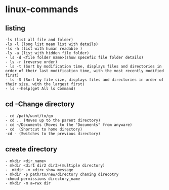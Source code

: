 # linux-commands
  ## listing
    -ls (list all file and folder)
    -ls -l (long list mean list with details)
    -ls -h (list with human readable )
    -ls -a (list with hidden file folder)
    - ls -d <file folder name>(show specefic file folder details)
    - ls -r (reverse order)
    - ls -t (Sort by modification time, displays files and directories in order of their last modification time, with the most recently modified first)
    - ls -S (Sort by file size, displays files and directories in order of their size, with the largest first)
    - ls --help(get All ls Command)
 ## cd -Change directory
    - cd /path/want/to/go
    - cd .. (Moves up to the parent directory)
    - cd ~/Documents (Moves to the "Documents" from anyware)
    - cd  (Shortcut to home directory)
    -cd - (Switches to the previous directory)
## create directory
    - mkdir <dir_name>
    - mkdir <dir1 dir2 dir3>(multiple directory)
    -  mkdir -v <dir> show message
    - mkdir -p path/to/new/directory chaning direcotry
    -chmod permissions directory_name
    - mkdir -m a=rwx dir
